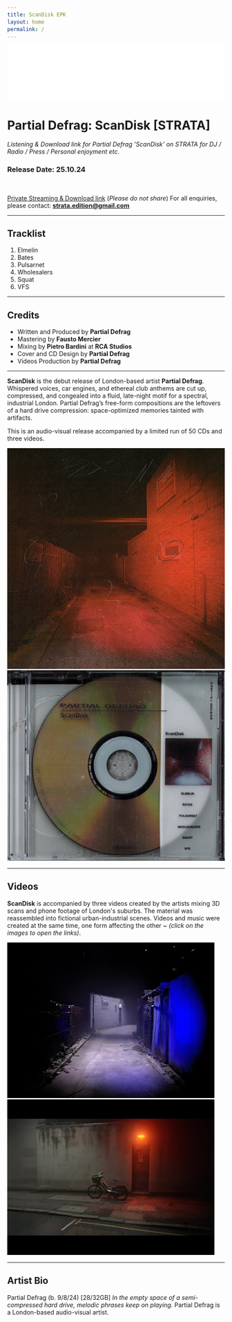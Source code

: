 ```yaml
---
title: ScanDisk EPK
layout: home
permalink: /
---
```


<img src="logo.png" alt="Strata Logo" class="centered-logo">

# Partial Defrag: ScanDisk [STRATA]

*Listening & Download link for Partial Defrag 'ScanDisk' on STRATA for DJ / Radio / Press / Personal enjoyment etc.*

### Release Date: 25.10.24
<br/>

[Private Streaming & Download link](https://www.openai.com) (*Please do not share*)
For all enquiries, please contact: **strata.edition@gmail.com**

---
## Tracklist

1. Elmelin
2. Bates
3. Pulsarnet
4. Wholesalers
5. Squat
6. VFS
---
## Credits
- Written and Produced by **Partial Defrag**
- Mastering by **Fausto Mercier**
- Mixing by **Pietro Bardini** at **RCA Studios**
- Cover and CD Design by **Partial Defrag**
- Videos Production by **Partial Defrag**  
---
**ScanDisk** is the debut release of London-based artist **Partial Defrag**. Whispered voices, car engines, and ethereal club anthems are cut up, compressed, and congealed into a fluid, late-night motif for a spectral, industrial London. Partial Defrag’s free-form compositions are the leftovers of a hard drive compression: space-optimized memories tainted with artifacts.

This is an audio-visual release accompanied by a limited run of 50 CDs and three videos.

<img src="ScanDiskWebCover.png" alt="ScanDisk Cover" class="centered-image">
<img src="cdCover.jpg" alt="ScanDisk CD" class="centered-image">

---
## Videos
**ScanDisk** is accompanied by three videos created by the artists mixing 3D scans and phone footage of London's suburbs. The material was reassembled into fictional urban-industrial scenes. Videos and music were created at the same time, one form affecting the other ~ *(click on the images to open the links)*.

[<img alt="Elmelin Video" class="centered-vid" src="elmelinVid.jpg" />](https://www.youtube.com/watch?v=uZPCZdTdytw)
[<img alt="VFS Video" class="centered-vid" src="vfsVid.jpg" />](https://www.youtube.com/watch?v=uZPCZdTdytw)


---
## Artist Bio
Partial Defrag (b. 9/8/24) [28/32GB] 
*In the empty space of a semi-compressed hard drive, melodic phrases keep on playing.*
Partial Defrag is a London-based audio-visual artist.
